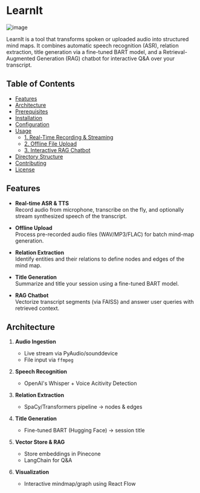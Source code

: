 # LearnIt
![image](https://github.com/user-attachments/assets/2fc99ae6-d7c2-4baa-8499-525ace005013)

LearnIt is a tool that transforms spoken or uploaded audio into structured mind maps. It combines automatic speech recognition (ASR), relation extraction, title generation via a fine-tuned BART model, and a Retrieval-Augmented Generation (RAG) chatbot for interactive Q&A over your transcript.

## Table of Contents

- [Features](#features)
- [Architecture](#architecture)
- [Prerequisites](#prerequisites)
- [Installation](#installation)
- [Configuration](#configuration)
- [Usage](#usage)
  - [1. Real-Time Recording & Streaming](#1-real-time-recording--streaming)
  - [2. Offline File Upload](#2-offline-file-upload)
  - [3. Interactive RAG Chatbot](#3-interactive-rag-chatbot)
- [Directory Structure](#directory-structure)
- [Contributing](#contributing)
- [License](#license)

## Features

- **Real-time ASR & TTS**  
  Record audio from microphone, transcribe on the fly, and optionally stream synthesized speech of the transcript.

- **Offline Upload**  
  Process pre-recorded audio files (WAV/MP3/FLAC) for batch mind-map generation.

- **Relation Extraction**  
  Identify entities and their relations to define nodes and edges of the mind map.

- **Title Generation**  
  Summarize and title your session using a fine-tuned BART model.

- **RAG Chatbot**  
  Vectorize transcript segments (via FAISS) and answer user queries with retrieved context.

## Architecture

1. **Audio Ingestion**  
   - Live stream via PyAudio/sounddevice  
   - File input via `ffmpeg`  

2. **Speech Recognition**  
   - OpenAI's Whisper + Voice Acitivity Detection

3. **Relation Extraction**  
   - SpaCy/Transformers pipeline → nodes & edges  

4. **Title Generation**  
   - Fine-tuned BART (Hugging Face) → session title  

5. **Vector Store & RAG**  
   - Store embeddings in Pinecone
   - LangChain for Q&A  

6. **Visualization**  
   - Interactive mindmap/graph using React Flow
